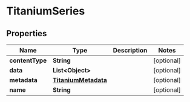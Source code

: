 

# TitaniumSeries


## Properties

| Name | Type | Description | Notes |
|------------ | ------------- | ------------- | -------------|
|**contentType** | **String** |  |  [optional] |
|**data** | **List&lt;Object&gt;** |  |  [optional] |
|**metadata** | [**TitaniumMetadata**](TitaniumMetadata.md) |  |  [optional] |
|**name** | **String** |  |  [optional] |



